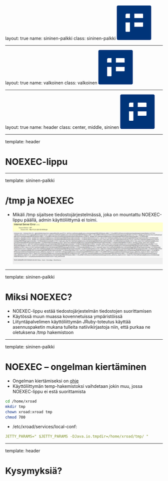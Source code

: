 layout: true
name: sininen-palkki
class: sininen-palkki
![logo](../suomifi_logo.svg)

---
layout: true
name: valkoinen
class: valkoinen
![logo](../suomifi_logo.svg)

---
layout: true
name: header
class: center, middle, sininen
![logo](../suomifi_logo.svg)

<!--DON'T TOUCH ABOVE THIS !!!!!! -->
---

template: header

# NOEXEC-lippu

---

template: sininen-palkki

# /tmp ja NOEXEC

- Mikäli /tmp sijaitsee tiedostojärjestelmässä, joka on mountattu NOEXEC-lippu päällä, admin käyttöliittymä ei toimi.
![NOEXEC-lippu](../images/Noexec-lippu.png)

---

template: sininen-palkki

# Miksi NOEXEC?

- NOEXEC-lippu estää tiedostojärjestelmän tiedostojen suorittamisen
- Käytössä muun muassa kovennetuissa ympäristöissä
- Liityntäpalvelimen käyttöliittymän JRuby-toteutus  käyttää asennuspaketin mukana tulleita natiivikirjastoja niin, että purkaa ne oletuksena /tmp hakemistoon

---

template: sininen-palkki

# NOEXEC – ongelman kiertäminen

- Ongelman kiertämiseksi on [ohje](https://esuomi.fi/palveluntarjoajille/palveluvayla/tekninen-aineisto/hyva-tietaa/ohje-kayttoliittyman-avautumisongelmaan-kovennetuissa-ymparistoissa/)
- Käyttöliittymän temp-hakemistoksi vaihdetaan jokin muu, jossa NOEXEC-lippu ei estä suorittamista

```bash
cd /home/xroad
mkdir tmp
chown xroad:xroad tmp
chmod 700
```
- /etc/xroad/services/local-conf:
```yml
JETTY_PARAMS=" $JETTY_PARAMS -DJava.io.tmpdir=/home/xroad/tmp/ "
```

---
template: header
# Kysymyksiä?
